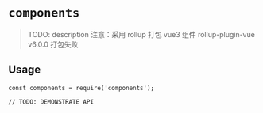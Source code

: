 # `components`

> TODO: description
> 注意：采用 rollup 打包 vue3 组件 rollup-plugin-vue v6.0.0 打包失败

## Usage

```
const components = require('components');

// TODO: DEMONSTRATE API
```

